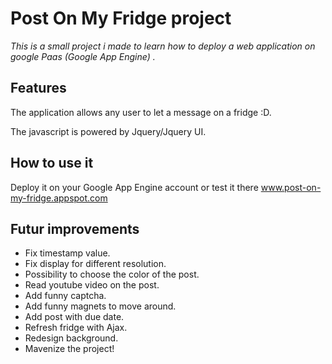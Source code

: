 # Post On My Fridge project

*This is a small project i made to learn how to deploy a web application on google Paas (Google App Engine) .*

## Features 

The application allows any user to let a message on a fridge :D.

The javascript is powered by Jquery/Jquery UI.

## How to use it

Deploy it on your Google App Engine account or test it there www.post-on-my-fridge.appspot.com

## Futur improvements

* Fix timestamp value.
* Fix display for different resolution.
* Possibility to choose the color of the post.
* Read youtube video on the post.
* Add funny captcha.
* Add funny magnets to move around.
* Add post with due date.
* Refresh fridge with Ajax.
* Redesign background.
* Mavenize the project!
